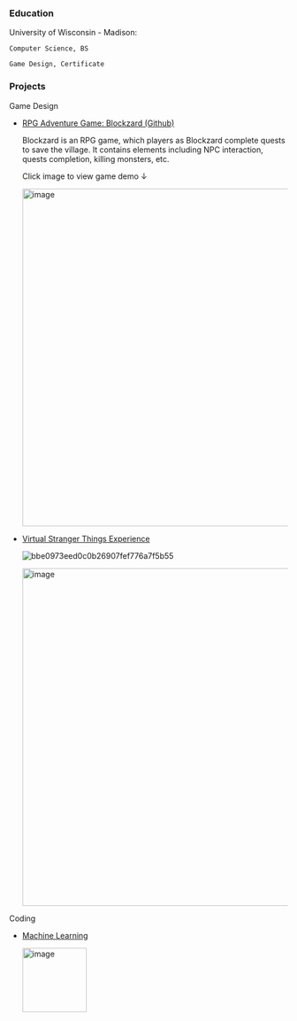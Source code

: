 ### Education
University of Wisconsin - Madison:

    Computer Science, BS

    Game Design, Certificate

### Projects
Game Design
- [RPG Adventure Game: Blockzard (Github)](https://github.com/JesseYang1017/Blockzard_RPG.git)
  
  Blockzard is an RPG game, which players as Blockzard complete quests to save the village. It contains elements including NPC interaction, quests completion, killing monsters, etc.
  

  Click image to view game demo ↓ 

  [<img width="610" alt="image" src="https://github.com/JesseYang1017/portfolio/assets/155484794/f40ea9c4-e812-40ae-a8f4-99cc8d492696">
](https://youtu.be/TDtlElwBa54)
  

  
  
  

- [Virtual Stranger Things Experience](https://github.com/JesseYang1017/Virtual_Reality.git)
  

  ![bbe0973eed0c0b26907fef776a7f5b55](https://github.com/JesseYang1017/portfolio/assets/155484794/f2876ac3-a22f-4db1-bd95-1b1cbdc258d4)

  <img width="610" alt="image" src="https://github.com/JesseYang1017/portfolio/assets/155484794/89efe5f8-b89d-4a86-a581-09eb16c4e679">



Coding
- [Machine Learning](https://github.com/JesseYang1017/machine_learning.git)

  <img width="116" alt="image" src="https://github.com/JesseYang1017/portfolio/assets/155484794/1b8bc2cf-0b95-4dc5-a858-84578787fa50">


